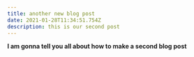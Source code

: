 ```yaml
---
title: another new blog post
date: 2021-01-28T11:34:51.754Z
description: this is our second post
---
```

**I am gonna tell you all about how to make a second blog post**